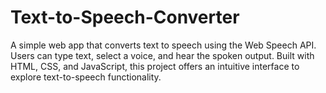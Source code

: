 # Text-to-Speech-Converter
A simple web app that converts text to speech using the Web Speech API. Users can type text, select a voice, and hear the spoken output. Built with HTML, CSS, and JavaScript, this project offers an intuitive interface to explore text-to-speech functionality.

